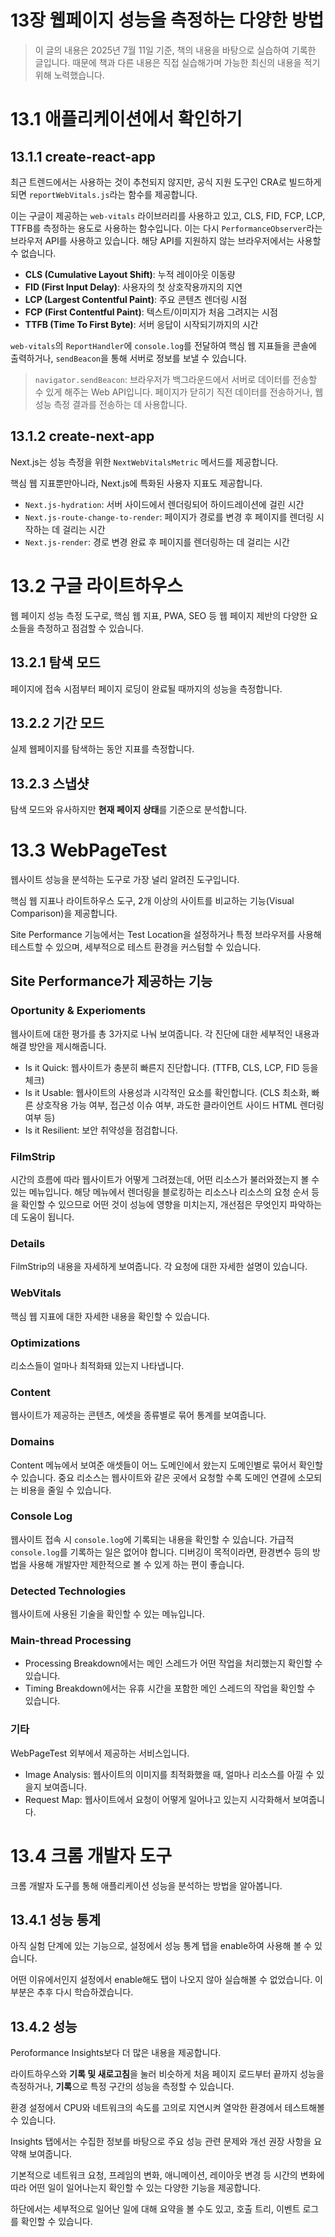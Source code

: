 # 13장 웹페이지 성능을 측정하는 다양한 방법

> 이 글의 내용은 2025년 7월 11일 기준, 책의 내용을 바탕으로 실습하여 기록한 글입니다. 때문에 책과 다른 내용은 직접 실습해가며 가능한 최신의 내용을 적기 위해 노력했습니다.

# 13.1 애플리케이션에서 확인하기

## 13.1.1 create-react-app

최근 트렌드에서는 사용하는 것이 추천되지 않지만, 공식 지원 도구인 CRA로 빌드하게 되면 `reportWebVitals.js`라는 함수를 제공합니다.

이는 구글이 제공하는 `web-vitals` 라이브러리를 사용하고 있고, CLS, FID, FCP, LCP, TTFB를 측정하는 용도로 사용하는 함수입니다. 이는 다시 `PerformanceObserver`라는 브라우저 API를 사용하고 있습니다. 해당 API를 지원하지 않는 브라우저에서는 사용할 수 없습니다.

- **CLS (Cumulative Layout Shift)**: 누적 레이아웃 이동량
- **FID (First Input Delay)**: 사용자의 첫 상호작용까지의 지연
- **LCP (Largest Contentful Paint)**: 주요 콘텐츠 렌더링 시점
- **FCP (First Contentful Paint)**: 텍스트/이미지가 처음 그려지는 시점
- **TTFB (Time To First Byte)**: 서버 응답이 시작되기까지의 시간

`web-vitals`의 `ReportHandler`에 `console.log`를 전달하여 핵심 웹 지표들을 콘솔에 출력하거나, `sendBeacon`을 통해 서버로 정보를 보낼 수 있습니다.

> `navigator.sendBeacon`: 브라우저가 백그라운드에서 서버로 데이터를 전송할 수 있게 해주는 Web API입니다. 페이지가 닫히기 직전 데이터를 전송하거나, 웹 성능 측정 결과를 전송하는 데 사용합니다.

## 13.1.2 create-next-app

Next.js는 성능 측정을 위한 `NextWebVitalsMetric` 메서드를 제공합니다.

핵심 웹 지표뿐만아니라, Next.js에 특화된 사용자 지표도 제공합니다.

- `Next.js-hydration`: 서버 사이드에서 렌더링되어 하이드레이션에 걸린 시간
- `Next.js-route-change-to-render`: 페이지가 경로를 변경 후 페이지를 렌더링 시작하는 데 걸리는 시간
- `Next.js-render`: 경로 변경 완료 후 페이지를 렌더링하는 데 걸리는 시간

# 13.2 구글 라이트하우스

웹 페이지 성능 측정 도구로, 핵심 웹 지표, PWA, SEO 등 웹 페이지 제반의 다양한 요소들을 측정하고 점검할 수 있습니다.

## 13.2.1 탐색 모드

페이지에 접속 시점부터 페이지 로딩이 완료될 때까지의 성능을 측정합니다.

## 13.2.2 기간 모드

실제 웹페이지를 탐색하는 동안 지표를 측정합니다.

## 13.2.3 스냅샷

탐색 모드와 유사하지만 **현재 페이지 상태**를 기준으로 분석합니다.

# 13.3 WebPageTest

웹사이트 성능을 분석하는 도구로 가장 널리 알려진 도구입니다.

핵심 웹 지표나 라이트하우스 도구, 2개 이상의 사이트를 비교하는 기능(Visual Comparison)을 제공합니다.

Site Performance 기능에서는 Test Location을 설정하거나 특정 브라우저를 사용해 테스트할 수 있으며, 세부적으로 테스트 환경을 커스텀할 수 있습니다.

## Site Performance가 제공하는 기능

### Oportunity & Experioments

웹사이트에 대한 평가를 총 3가지로 나눠 보여줍니다. 각 진단에 대한 세부적인 내용과 해결 방안을 제시해줍니다.

- Is it Quick: 웹사이트가 충분히 빠른지 진단합니다. (TTFB, CLS, LCP, FID 등을 체크)
- Is it Usable: 웹사이트의 사용성과 시각적인 요소를 확인합니다. (CLS 최소화, 빠른 상호작용 가능 여부, 접근성 이슈 여부, 과도한 클라이언트 사이드 HTML 렌더링 여부 등)
- Is it Resilient: 보안 취약성을 점검합니다.

### FilmStrip

시간의 흐름에 따라 웹사이트가 어떻게 그려졌는데, 어떤 리소스가 불러와졌는지 볼 수 있는 메뉴입니다. 해당 메뉴에서 렌더링을 블로킹하는 리소스나 리소스의 요청 순서 등을 확인할 수 있으므로 어떤 것이 성능에 영향을 미치는지, 개선점은 무엇인지 파악하는 데 도움이 됩니다.

### Details

FilmStrip의 내용을 자세하게 보여줍니다. 각 요청에 대한 자세한 설명이 있습니다.

### WebVitals

핵심 웹 지표에 대한 자세한 내용을 확인할 수 있습니다.

### Optimizations

리소스들이 얼마나 최적화돼 있는지 나타냅니다.

### Content

웹사이트가 제공하는 콘텐츠, 에셋을 종류별로 묶어 통계를 보여줍니다.

### Domains

Content 메뉴에서 보여준 애셋들이 어느 도메인에서 왔는지 도메인별로 묶어서 확인할 수 있습니다. 중요 리소스는 웹사이트와 같은 곳에서 요청할 수록 도메인 연결에 소모되는 비용을 줄일 수 있습니다.

### Console Log

웹사이트 접속 시 `console.log`에 기록되는 내용을 확인할 수 있습니다. 가급적 `console.log`를 기록하는 일은 없어야 합니다. 디버깅이 목적이라면, 환경변수 등의 방법을 사용해 개발자만 제한적으로 볼 수 있게 하는 편이 좋습니다.

### Detected Technologies

웹사이트에 사용된 기술을 확인할 수 있는 메뉴입니다.

### Main-thread Processing

- Processing Breakdown에서는 메인 스레드가 어떤 작업을 처리했는지 확인할 수 있습니다.
- Timing Breakdown에서는 유휴 시간을 포함한 메인 스레드의 작업을 확인할 수 있습니다.

### 기타

WebPageTest 외부에서 제공하는 서비스입니다.

- Image Analysis: 웹사이트의 이미지를 최적화했을 때, 얼마나 리소스를 아낄 수 있을지 보여줍니다.
- Request Map: 웹사이트에서 요청이 어떻게 일어나고 있는지 시각화해서 보여줍니다.

# 13.4 크롬 개발자 도구

크롬 개발자 도구를 통해 애플리케이션 성능을 분석하는 방법을 알아봅니다.

## 13.4.1 성능 통계

아직 실험 단계에 있는 기능으로, 설정에서 성능 통계 탭을 enable하여 사용해 볼 수 있습니다.

어떤 이유에서인지 설정에서 enable해도 탭이 나오지 않아 실습해볼 수 없었습니다. 이 부분은 추후 다시 학습하겠습니다.

## 13.4.2 성능

Peroformance Insights보다 더 많은 내용을 제공합니다.

라이트하우스와 **기록 및 새로고침**을 눌러 비슷하게 처음 페이지 로드부터 끝까지 성능을 측정하거나, **기록**으로 특정 구간의 성능을 측정할 수 있습니다.

환경 설정에서 CPU와 네트워크의 속도를 고의로 지연시켜 열악한 환경에서 테스트해볼 수 있습니다.

Insights 탭에서는 수집한 정보를 바탕으로 주요 성능 관련 문제와 개선 권장 사항을 요약해 보여줍니다.

기본적으로 네트워크 요청, 프레임의 변화, 애니메이션, 레이아웃 변경 등 시간의 변화에 따라 어떤 일이 일어나는지 확인할 수 있는 다양한 기능을 제공합니다.

하단에서는 세부적으로 일어난 일에 대해 요약을 볼 수도 있고, 호출 트리, 이벤트 로그를 확인할 수 있습니다.
